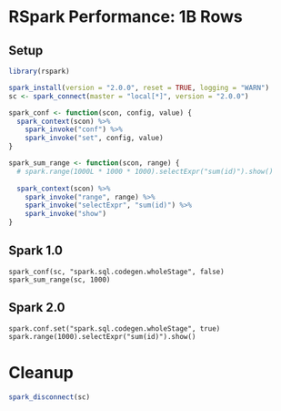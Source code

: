 RSpark Performance: 1B Rows
================

Setup
-----

``` r
library(rspark)

spark_install(version = "2.0.0", reset = TRUE, logging = "WARN")
sc <- spark_connect(master = "local[*]", version = "2.0.0")

spark_conf <- function(scon, config, value) {
  spark_context(scon) %>%
    spark_invoke("conf") %>%
    spark_invoke("set", config, value)
}

spark_sum_range <- function(scon, range) {
  # spark.range(1000L * 1000 * 1000).selectExpr("sum(id)").show()
  
  spark_context(scon) %>%
    spark_invoke("range", range) %>%
    spark_invoke("selectExpr", "sum(id)") %>%
    spark_invoke("show")
}
```

Spark 1.0
---------

    spark_conf(sc, "spark.sql.codegen.wholeStage", false)
    spark_sum_range(sc, 1000)

Spark 2.0
---------

    spark.conf.set("spark.sql.codegen.wholeStage", true)
    spark.range(1000).selectExpr("sum(id)").show()

Cleanup
=======

``` r
spark_disconnect(sc)
```
